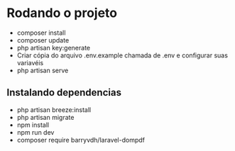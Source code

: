 # Rodando o projeto
- composer install
- composer update
- php artisan key:generate
- Criar cópia do arquivo .env.example chamada de .env e configurar suas variavéis
- php artisan serve

## Instalando dependencias
- php artisan breeze:install
- php artisan migrate
- npm install
- npm run dev
- composer require barryvdh/laravel-dompdf